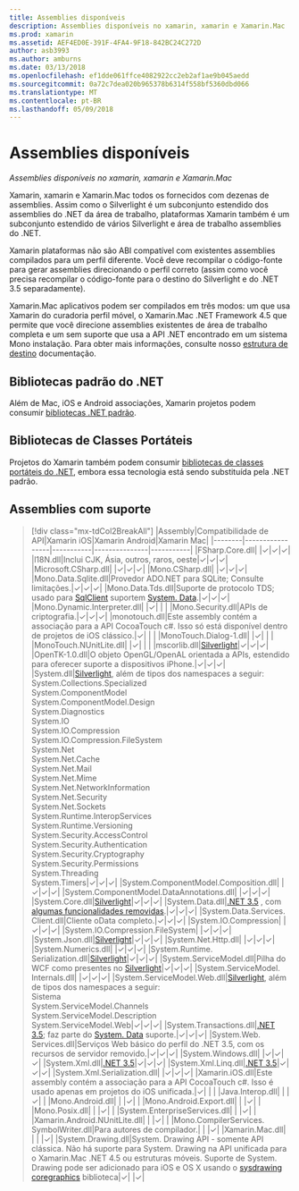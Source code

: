 ```yaml
---
title: Assemblies disponíveis
description: Assemblies disponíveis no xamarin, xamarin e Xamarin.Mac
ms.prod: xamarin
ms.assetid: AEF4ED0E-391F-4FA4-9F18-842BC24C272D
author: asb3993
ms.author: amburns
ms.date: 03/13/2018
ms.openlocfilehash: ef1dde061ffce4082922cc2eb2af1ae9b045aedd
ms.sourcegitcommit: 0a72c7dea020b965378b6314f558bf5360dbd066
ms.translationtype: MT
ms.contentlocale: pt-BR
ms.lasthandoff: 05/09/2018
---
```

# <a name="available-assemblies"></a>Assemblies disponíveis

_Assemblies disponíveis no xamarin, xamarin e Xamarin.Mac_

Xamarin, xamarin e Xamarin.Mac todos os fornecidos com dezenas de assemblies. Assim como o Silverlight é um subconjunto estendido dos assemblies do .NET da área de trabalho, plataformas Xamarin também é um subconjunto estendido de vários Silverlight e área de trabalho assemblies do .NET.

Xamarin plataformas não são ABI compatível com existentes assemblies compilados para um perfil diferente. Você deve recompilar o código-fonte para gerar assemblies direcionando o perfil correto (assim como você precisa recompilar o código-fonte para o destino do Silverlight e do .NET 3.5 separadamente).

Xamarin.Mac aplicativos podem ser compilados em três modos: um que usa Xamarin do curadoria perfil móvel, o Xamarin.Mac .NET Framework 4.5 que permite que você direcione assemblies existentes de área de trabalho completa e um sem suporte que usa a API .NET encontrado em um sistema Mono instalação. Para obter mais informações, consulte nosso [estrutura de destino](~/mac/platform/target-framework.md) documentação.


## <a name="net-standard-libraries"></a>Bibliotecas padrão do .NET

Além de Mac, iOS e Android associações, Xamarin projetos podem consumir [bibliotecas .NET padrão](~/cross-platform/app-fundamentals/net-standard.md).

## <a name="portable-class-libraries"></a>Bibliotecas de Classes Portáteis
 
Projetos do Xamarin também podem consumir [bibliotecas de classes portáteis do .NET](~/cross-platform/app-fundamentals/pcl.md), embora essa tecnologia está sendo substituída pela .NET padrão.

## <a name="supported-assemblies"></a>Assemblies com suporte

> [!div class="mx-tdCol2BreakAll"]
> |Assembly|Compatibilidade de API|Xamarin iOS|Xamarin Android|Xamarin Mac|
> |--------|-----------------|-----------|---------------|-----------|
> |FSharp.Core.dll| |✓|✓|✓|
> |l18N.dll|Inclui CJK, Ásia, outros, raros, oeste|✓|✓|✓|
> |Microsoft.CSharp.dll| |✓|✓|✓|
> |Mono.CSharp.dll| |✓|✓|✓|
> |Mono.Data.Sqlite.dll|Provedor ADO.NET para SQLite; Consulte limitações.|✓|✓|✓|
> |Mono.Data.Tds.dll|Suporte de protocolo TDS; usado para [SqlClient](https://developer.xamarin.com/api/namespace/System.Data.SqlClient/) suportem [System. Data](https://developer.xamarin.com/api/namespace/System.Data/).|✓|✓|✓|
> |Mono.Dynamic.&#8203;Interpreter.dll| |✓| | |
> |Mono.Security.dll|APIs de criptografia.|✓|✓|✓|
> |monotouch.dll|Este assembly contém a associação para a API CocoaTouch c#. Isso só está disponível dentro de projetos de iOS clássico.|✓| | |
> |MonoTouch.&#8203;Dialog-1.dll| |✓| | |
> |MonoTouch.&#8203;NUnitLite.dll| |✓| | |
> |mscorlib.dll|[Silverlight](https://msdn.microsoft.com/library/cc838194(VS.95).aspx)|✓|✓|✓|
> |OpenTK-1.0.dll|O objeto OpenGL/OpenAL orientada a APIs, estendido para oferecer suporte a dispositivos iPhone.|✓|✓|✓|
> |System.dll|[Silverlight](https://msdn.microsoft.com/library/cc838194(VS.95).aspx), além de tipos dos namespaces a seguir:<br />System.Collections.Specialized<br />System.&#8203;ComponentModel<br />System.ComponentModel.Design<br />System.Diagnostics<br />System.IO<br />System.IO.Compression<br />System.IO.Compression.FileSystem<br />System.Net<br />System.Net.Cache<br />System.Net.Mail<br />System.Net.Mime<br />System.Net.&#8203;NetworkInformation<br />System.Net.Security<br />System.Net.Sockets<br />System.Runtime.&#8203;InteropServices<br />System.Runtime.Versioning<br />System.Security.&#8203;AccessControl<br />System.Security.Authentication<br />System.Security.&#8203;Cryptography<br />System.Security.Permissions<br />System.Threading<br />System.Timers|✓|✓|✓|
> |System.&#8203;ComponentModel.&#8203;Composition.dll| |✓|✓|✓|
> |System.&#8203;ComponentModel.&#8203;DataAnnotations.dll| |✓|✓|✓|
> |System.Core.dll|[Silverlight](https://msdn.microsoft.com/library/cc838194(VS.95).aspx)|✓|✓|✓|
> |System.Data.dll|[.NET 3.5](http://msdn.microsoft.com/library/ms229335.aspx) , com [algumas funcionalidades removidas](~/ios/data-cloud/system.data.md).|✓|✓|✓|
> |System.Data.&#8203;Services.&#8203;Client.dll|Cliente oData completo.|✓|✓|✓|
> |System.IO.&#8203;Compression| |✓|✓|✓|
> |System.IO.&#8203;Compression.&#8203;FileSystem| |✓|✓|✓|
> |System.Json.dll|[Silverlight](http://msdn.microsoft.com/library/cc838194(VS.95).aspx)|✓|✓|✓|
> |System.Net.&#8203;Http.dll| |✓|✓|✓|
> |System.&#8203;Numerics.dll| |✓|✓|✓|
> |System.Runtime.&#8203;Serialization.dll|[Silverlight](http://msdn.microsoft.com/library/cc838194(VS.95).aspx)|✓|✓|✓|
> |System.&#8203;ServiceModel.dll|Pilha do WCF como presentes no [Silverlight](http://msdn.microsoft.com/library/cc838194(VS.95).aspx)|✓|✓|✓|
> |System.&#8203;ServiceModel.&#8203;Internals.dll| |✓|✓|✓|
> |System.&#8203;ServiceModel.&#8203;Web.dll|[Silverlight](http://msdn.microsoft.com/library/cc838194(VS.95).aspx), além de tipos dos namespaces a seguir: <br />Sistema<br />System.ServiceModel.Channels<br />System.ServiceModel.Description<br />System.ServiceModel.Web|✓|✓|✓|
> |System.&#8203;Transactions.dll|[.NET 3.5](http://msdn.microsoft.com/library/ms229335.aspx); faz parte do [System. Data](~/ios/data-cloud/system.data.md) suporte.|✓|✓|✓|
> |System.Web.&#8203;Services.dll|Serviços Web básico do perfil do .NET 3.5, com os recursos de servidor removido.|✓|✓|✓|
> |System.&#8203;Windows.dll| |✓|✓|✓|
> |System.&#8203;Xml.dll|[.NET 3.5](http://msdn.microsoft.com/library/ms229335.aspx)|✓|✓|✓|
> |System.Xml.&#8203;Linq.dll|[.NET 3.5](http://msdn.microsoft.com/library/ms229335.aspx)|✓|✓|✓|
> |System.Xml.Serialization.dll| |✓|✓|✓|
> |Xamarin.iOS.dll|Este assembly contém a associação para a API CocoaTouch c#. Isso é usado apenas em projetos do iOS unificada.|✓| | |
> |Java.Interop.dll| | |✓| |
> |Mono.Android.dll| | |✓| |
> |Mono.Android.&#8203;Export.dll| | |✓| |
> |Mono.Posix.dll| | |✓| |
> |System.&#8203;EnterpriseServices.dll| | |✓| |
> |Xamarin.Android.&#8203;NUnitLite.dll| | |✓| |
> |Mono.CompilerServices.&#8203;SymbolWriter.dll|Para autores de compilador.| | |✓|
> |Xamarin.Mac.dll| | | |✓|
> |System.&#8203;Drawing.dll|System. Drawing API - somente API clássica. Não há suporte para System. Drawing na API unificada para o Xamarin.Mac .NET 4.5 ou estruturas móveis. Suporte de System. Drawing pode ser adicionado para iOS e OS X usando o [sysdrawing coregraphics](https://github.com/mono/sysdrawing-coregraphics) biblioteca|✓| |✓|
